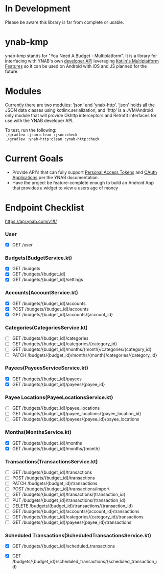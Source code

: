 # In Development
Please be aware this library is far from complete or usable.

# ynab-kmp
ynab-kmp stands for "You Need A Budget - Multiplatform". It is a library for interfacing with YNAB's own [developer API][1] leveraging [Kotlin's
Multiplatform Features][2] so it can be used on Android with iOS and JS planned for the future.

# Modules
Currently there are two modules: 'json' and 'ynab-http'. 'json' holds all the JSON data classes using kotlinx.serialization, and 'http' is a JVM/Android 
only module that will provide Okhttp interceptors and Retrofit interfaces for use with the YNAB developer API.

To test, run the following:  
`./gradlew :json:clean :json:check`  
`./gradlew :ynab-http:clean :ynab-http:check`

# Current Goals
* Provide API's that can fully support [Personal Access Tokens][3] and [OAuth Applications][4] per the YNAB documentation.
* Have the project be feature-complete enough to build an Android App that provides a widget to view a users age of money

# Endpoint Checklist
https://api.ynab.com/v1#/

### User
- [X] GET /user

### Budgets(BudgetService.kt)
- [X] GET /budgets
- [X] GET /budgets/{budget_id}
- [X] GET /budgets/{budget_id}/settings

### Accounts(AccountService.kt)

- [X] GET /budgets/{budget_id}/accounts
- [X] POST /budgets/{budget_id}/accounts
- [X] GET /budgets/{budget_id}/accounts/{account_id}

### Categories(CategoriesService.kt)
- [ ] GET /budgets/{budget_id}/categories
- [ ] GET /budgets/{budget_id}/categories/{category_id}
- [ ] GET /budgets/{budget_id}/months/{month}/categories/{category_id}
- [ ] PATCH /budgets/{budget_id}/months/{month}/categories/{category_id}

### Payees(PayeesServiceService.kt)
- [X] GET /budgets/{budget_id}/payees
- [X] GET /budgets/{budget_id}/payees/{payee_id}

### Payee Locations(PayeeLocationsService.kt)
- [ ] GET /budgets/{budget_id}/payee_locations
- [ ] GET /budgets/{budget_id}/payee_locations/{payee_location_id}
- [ ] GET /budgets/{budget_id}/payees/{payee_id}/payee_locations

### Months(MonthsService.kt)
- [X] GET /budgets/{budget_id}/months
- [X] GET /budgets/{budget_id}/months/{month}

### Transactions(TransactionsService.kt)
- [ ] GET /budgets/{budget_id}/transactions
- [ ] POST /budgets/{budget_id}/transactions
- [ ] PATCH /budgets/{budget_id}/transactions
- [ ] POST /budgets/{budget_id}/transactions/import
- [ ] GET /budgets/{budget_id}/transactions/{transaction_id}
- [ ] PUT /budgets/{budget_id}/transactions/{transaction_id}
- [ ] DELETE /budgets/{budget_id}/transactions/{transaction_id}
- [ ] GET /budgets/{budget_id}/accounts/{account_id}/transactions
- [ ] GET /budgets/{budget_id}/categories/{category_id}/transactions
- [ ] GET /budgets/{budget_id}/payees/{payee_id}/transactions

### Scheduled Transactions(ScheduledTransactionsService.kt)
- [X] GET /budgets/{budget_id}/scheduled_transactions
- [X] GET /budgets/{budget_id}/scheduled_transactions/{scheduled_transaction_id}


[1]: https://api.youneedabudget.com/#hello
[2]: https://kotlinlang.org/lp/mobile/
[3]: https://api.youneedabudget.com/#personal-access-tokens
[4]: https://api.youneedabudget.com/#outh-applications
